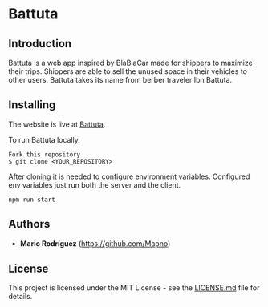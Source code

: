 # Battuta

## Introduction

Battuta is a web app inspired by BlaBlaCar made for shippers to maximize their trips. Shippers are able to sell the unused space in their vehicles to other users. Battuta takes its name from berber traveler Ibn Battuta.

## Installing

The website is live at [Battuta](battuta-mapno.herokuapp.com).

To run Battuta locally.

```
Fork this repository
$ git clone <YOUR_REPOSITORY>
```

After cloning it is needed to configure environment variables. Configured env variables just run both the server and the client.

```
npm run start
```

## Authors

* **Mario Rodríguez** (https://github.com/Mapno)

## License

This project is licensed under the MIT License - see the [LICENSE.md](LICENSE.md) file for details.